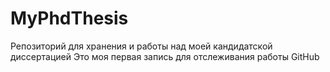 ﻿# MyPhdThesis
Репозиторий для хранения и работы над моей кандидатской диссертацией
Это моя первая запись для отслеживания работы GitHub
